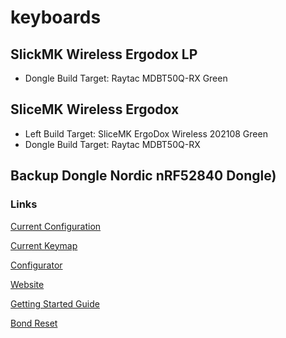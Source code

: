 # keyboards

## SlickMK Wireless Ergodox LP

- Dongle Build Target: Raytac MDBT50Q-RX Green

## SliceMK Wireless Ergodox

- Left Build Target: SliceMK ErgoDox Wireless 202108 Green
- Dongle Build Target: Raytac MDBT50Q-RX

## Backup Dongle Nordic nRF52840 Dongle)

### Links

[Current Configuration](./slicemk_ergodox.json)

[Current Keymap](./slicemk_ergodox.keymap)

[Configurator](https://config.slicemk.com/zmk/)

[Website](https://www.slicemk.com/pages/ergodox-wireless)

[Getting Started Guide](https://www.slicemk.com/pages/ergodox-wireless-guide)

[Bond Reset](https://www.slicemk.com/pages/nvsclear)
